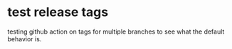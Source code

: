 # test release tags

testing github action on tags for multiple branches to see what the default behavior is.
